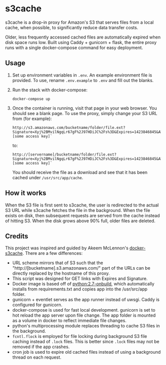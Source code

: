 # s3cache

s3cache is a drop-in proxy for Amazon's S3 that serves files from a local cache, 
when possible, to significantly reduce data transfer costs.

Older, less frequently accessed cached files are automatically expired when
disk space runs low. Built using Caddy + gunicorn + flask, the entire proxy
runs with a single docker-compose command for easy deployment. 

## Usage

1. Set up environment variables in `.env`. An example environment file is 
   provided. To use, rename `.env.example` to `.env` and fill out the blanks.

2. Run the stack with docker-compose:
   
   ```
   docker-compose up
   ```

3. Once the container is running, visit that page in your web browser. You
   should see a blank page. To use the proxy, simply change your S3 URL from
   (for example):

   ```
   http://s3.amazonaws.com/bucketname/folder/file.ext?Signature=Xyj%2BMvilNgqLr67gF%2J97HDiJC%2Fs%3D&Expires=1423846845&AWSAccessKeyId=[some access key]`
   ```

   to:

   ```
   http://[servername]/bucketname/folder/file.ext?Signature=Xyj%2BMvilNgqLr67gF%2J97HDiJC%2Fs%3D&Expires=1423846845&AWSAccessKeyId=[some access key]`
   ```

   You should receive the file as a download and see that it has been cached under
   `/usr/src/app/cache`.

## How it works

When the S3 file is first sent to s3cache, the user is redirected to the actual
S3 URL while s3cache fetches the file in the background. When the file exists
on disk, then subsequent requests are served from the cache instead of hitting
S3. When the disk grows above 90% full, older files are deleted.

## Credits

This project was inspired and guided by Akeem McLennon's
[docker-s3cache](https://github.com/AkeemMcLennon/docker-s3cache). There are a 
few differences:

- URL scheme mirrors that of S3 such that the
  "http://[bucketname].s3.amazonaws.com/" part of the URLs can be directly
  replaced by the hostname of this proxy.
- This script was designed for GET links with Expires and Signature.
- Docker image is based off of
  [python:2.7-onbuild](https://registry.hub.docker.com/_/python/), which
  automatically installs from requirements.txt and copies app into the
  /usr/src/app folder.
- gunicorn + eventlet serves as the app runner instead of uwsgi. Caddy is
  configured for gunicorn.
- docker-compose is used for fast local development. gunicorn is set to hot
  reload the app server upon file change. The app folder is mounted as a volume
  in docker to reflect immediate file changes.
- python's multiprocessing module replaces threading to cache S3 files in the
  background.
- `fcntl.flock` is employed for file locking during background S3 file caching
  instead of `.lock` files. This is better since `.lock` files may not be 
  removed if the app crashes.
- cron job is used to expire old cached files instead of using a background 
  thread on each request.